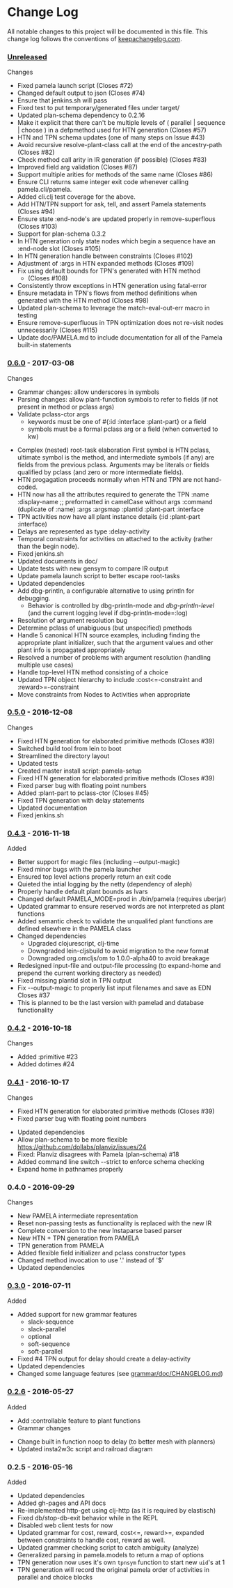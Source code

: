 # Change Log

All notable changes to this project will be documented in this file. This change log follows the conventions of [keepachangelog.com](http://keepachangelog.com/).

### [Unreleased]

Changes
* Fixed pamela launch script (Closes #72)
* Changed default output to json (Closes #74)
* Ensure that jenkins.sh will pass
* Fixed test to put temporary/generated files under target/
* Updated plan-schema dependency to 0.2.16
* Make it explicit that there can't be multiple levels of ( parallel | sequence | choose ) in a
  defpmethod used for HTN generation (Closes #57)
* HTN and TPN schema updates (one of many steps on Issue #43)
* Avoid recursive resolve-plant-class call at the end of the ancestry-path (Closes #82)
* Check method call arity in IR generation (if possible) (Closes #83)
* Improved field arg validation (Closes #87)
* Support multiple arities for methods of the same name (Closes #86)
* Ensure CLI returns same integer exit code whenever calling
  pamela.cli/pamela.
* Added cli.clj test coverage for the above.
* Add HTN/TPN support for ask, tell, and assert Pamela statements (Closes #94)
* Ensure state :end-node's are updated properly in remove-superflous (Closes #103)
* Support for plan-schema 0.3.2
* In HTN generation only state nodes which begin a sequence have
  an :end-node slot (Closes #105)
* In HTN generation handle between constraints (Closes #102)
* Adjustment of :args in HTN expanded methods (Closes #109)
* Fix using default bounds for TPN's generated with HTN method
  * (Closes #108)
* Consistently throw exceptions in HTN generation using fatal-error
* Ensure metadata in TPN's flows from method definitions when generated with the HTN method (Closes #98)
* Updated plan-schema to leverage the match-eval-out-err macro in testing
* Ensure remove-superfluous in TPN optimization does not re-visit nodes
  unnecessarily (Closes #115)
* Update doc/PAMELA.md to include documentation for all of the Pamela built-in statements

### [0.6.0] - 2017-03-08

Changes
* Grammar changes: allow underscores in symbols
* Parsing changes: allow plant-function symbols to refer to fields
  (if not present in method or pclass args)
* Validate pclass-ctor args
  - keywords must be one of #{:id :interface :plant-part} or a field
  - symbols must be a formal pclass arg or a field (when converted to kw)
- Complex (nested) root-task elaboration
  First symbol is HTN pclass, ultimate symbol is the method, and
  intermediate symbols (if any) are fields from the previous pclass.
  Arguments may be literals or fields qualified by pclass (and zero
  or more intermediate fields).
- HTN progagation proceeds normally when HTN and TPN are not hand-coded.
- HTN now has all the attributes required to generate the TPN
  :name
  :display-name ;; preformatted in camelCase without args
  :command (duplicate of :name)
  :args
  :argsmap
  :plantid
  :plant-part
  :interface
- TPN activities now have all plant instance details
  (:id :plant-part :interface)
- Delays are represented as type :delay-activity
- Temporal constraints for activities on attached to the activity
  (rather than the begin node).
- Fixed jenkins.sh
- Updated documents in doc/
- Update tests with new gensym to compare IR output
- Update pamela launch script to better escape root-tasks
- Updated dependencies
- Add dbg-println, a configurable alternative to using println for debugging.
   - Behavior is controlled by dbg-println-mode and *dbg-println-level* (and the current logging
     level if dbg-println-mode=:log)
- Resolution of argument resolution bug
- Determine pclass of unabiguous (but unspecified) pmethods
- Handle 5 canonical HTN source examples, including finding the appropriate plant initializer, such
  that the argument values and other plant info is propagated appropriately
- Resolved a number of problems with argument resolution (handling multiple use cases)
- Handle top-level HTN method consisting of a choice
- Updated TPN object hierarchy to include :cost<=-constraint and :reward>=-constraint
- Move constraints from Nodes to Activities when appropriate

### [0.5.0] - 2016-12-08

Changes
* Fixed HTN generation for elaborated primitive methods (Closes #39)
* Switched build tool from lein to boot
* Streamlined the directory layout
* Updated tests
* Created master install script: pamela-setup
* Fixed HTN generation for elaborated primitive methods (Closes #39)
* Fixed parser bug with floating point numbers
* Added :plant-part to pclass-ctor (Closes #45)
* Fixed TPN generation with delay statements
* Updated documentation
* Fixed jenkins.sh

### [0.4.3] - 2016-11-18

Added
- Better support for magic files (including --output-magic)
- Fixed minor bugs with the pamela launcher
- Ensured top level actions properly return an exit code
- Quieted the intial logging by the netty (dependency of aleph)
- Properly handle default plant bounds as lvars
- Changed default PAMELA_MODE=prod in ./bin/pamela (requires uberjar)
- Updated grammar to ensure reserved words are not interpreted
  as plant functions
- Added semantic check to validate the unqualifed plant functions
  are defined elsewhere in the PAMELA class
- Changed dependencies
  * Upgraded clojurescript, clj-time
  * Downgraded lein-cljsbuild to avoid migration to the new format
  * Downgraded org.omcljs/om to 1.0.0-alpha40 to avoid breakage
- Redesigned input-file and output-file processing (to expand-home
  and prepend the current working directory as needed)
- Fixed missing plantid slot in TPN output
- Fix --output-magic to properly list input filenames and save as EDN
  Closes #37
- This is planned to be the last version with pamelad and database
  functionality

### [0.4.2] - 2016-10-18

Changes
- Added :primitive #23
- Added dotimes #24

### [0.4.1] - 2016-10-17

Changes
* Fixed HTN generation for elaborated primitive methods (Closes #39)
* Fixed parser bug with floating point numbers
- Updated dependencies
- Allow plan-schema to be more flexible
  https://github.com/dollabs/planviz/issues/24
- Fixed: Planviz disagrees with Pamela (plan-schema) #18
- Added command line switch --strict to enforce schema checking
- Expand home in pathnames properly

### 0.4.0 - 2016-09-29

Changes
- New PAMELA intermediate representation
- Reset non-passing tests as functionality is replaced with the new IR
- Complete conversion to the new Instaparse based parser
- New HTN + TPN generation from PAMELA
- TPN generation from PAMELA
- Added flexible field initializer and pclass constructor types
- Changed method invocation to use '.' instead of '$'
- Updated dependencies

### [0.3.0] - 2016-07-11

Added
* Added support for new grammar features
  * slack-sequence
  * slack-parallel
  * optional
  * soft-sequence
  * soft-parallel
* Fixed #4 TPN output for delay should create a delay-activity
* Updated dependencies
* Changed some language features (see [grammar/doc/CHANGELOG.md](grammar/doc/CHANGELOG.md))

### [0.2.6] - 2016-05-27

Added
- Add :controllable feature to plant functions
- Grammar changes
 * Change built in function noop to delay (to better mesh with planners)
 * Updated insta2w3c script and railroad diagram

### 0.2.5 - 2016-05-16

Added
* Updated dependencies
* Added gh-pages and API docs
* Re-implemented http-get using clj-http (as it is required by elastisch)
* Fixed db/stop-db-exit behavior while in the REPL
* Disabled web client tests for now
* Updated grammar for cost, reward, cost<=, reward>=, expanded
  between constraints to handle cost, reward as well.
* Updated grammer checking script to catch ambiguity (analyze)
* Generalized parsing in pamela.models to return a map of options
* TPN generation now uses it's own `tpnsym` function to start new
  `uid`'s at 1
* TPN generation will record the original pamela order of activities
  in parallel and choice blocks

[0.2.6]: https://github.com/dollabs/pamela/compare/0.2.5...0.2.6
[0.3.0]: https://github.com/dollabs/pamela/compare/0.2.6...0.3.0
[0.4.1]: https://github.com/dollabs/pamela/compare/0.3.0...0.4.1
[0.4.2]: https://github.com/dollabs/pamela/compare/0.4.1...0.4.2
[0.4.3]: https://github.com/dollabs/pamela/compare/0.4.1...0.4.3
[0.5.0]: https://github.com/dollabs/pamela/compare/0.4.3...0.5.0
[0.6.0]: https://github.com/dollabs/pamela/compare/0.5.0...0.6.0
[Unreleased]: https://github.com/dollabs/pamela/compare/0.6.0...HEAD
